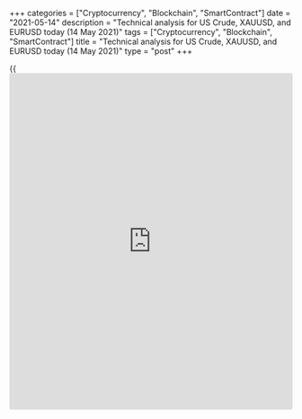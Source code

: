 +++
categories = ["Cryptocurrency", "Blockchain", "SmartContract"]
date = "2021-05-14"
description = "Technical analysis for US Crude, XAUUSD, and EURUSD today (14 May 2021)"
tags = ["Cryptocurrency", "Blockchain", "SmartContract"]
title = "Technical analysis for US Crude, XAUUSD, and EURUSD today (14 May 2021)"
type = "post"
+++

{{<iframe id="large-banner" src="https://www.bounty.group/#slide=21.0" width="100%" height="600" scrolling="no" style="border: 0px solid rgb(216, 221, 230); border-radius: 3px;">}}

2021-05-14

2021-05-14

Short-term analysis for oil, gold, and EURUSD for 14.05.2021Alex
Rodionov

I welcome my fellow traders! I have made a price forecast for US Crude,
XAUUSD, and EURUSD using a combination of margin zones methodology and
technical analysis. Based on the market analysis, I suggest entry
signals for intraday traders.

Yesterday was marked by a drop in oil prices. As part of the fall, the
price reached the Intermediary Zone 63.97 - 63.70, and the support level
of 63.91 was broken out.

The article covers the following subjects:

## Oil price forecast for today: USCrude analysis

Yesterday was marked by a drop in oil prices. As part of the fall, the
price reached the Intermediary Zone 63.97 - 63.70, and the support level
of 63.91 was broken out. It can be assumed that the short-term trend has
reversed down, and now the target for sales is the lower Target Zone
61.31 - 60.78.

Today, it is profitable to look for oil sales either in the Additional
Zone 64.57 - 64.43 or in the Intermediary Zone 66.02- 65.76. Take a part
of the profit when the price breaks out yesterday's low.

### [USCrude][1] trading ideas for today:

  1. Sell according to the pattern in Additional Zone 64.57 - 64.43. TakeProfit: 63.17, Target Zone 61.31 - 60.78. StopLoss: according to the pattern rules.

  2. Sell according to the pattern in Intermediary Zone 66.02- 65.76. TakeProfit: 63.17, Target Zone 61.31 - 60.78. StopLoss: according to the pattern rules.

* * *

## Gold price forecast for today: XAUUSD analysis

At the moment, gold is trading in a short-term downtrend with the target
in the Target Zone 1800 - 1796. However, today began with a strong price
rise, within which the trend key resistance 1833 - 1831 was reached. So
far, the price didn't break out the resistance, but everything can
change during the day.

In case of a gold sell pattern formation, sell the precious metal. Take
a part of the profit at yesterday's low

If there is a breakout and a price consolidation above level 1833, then
from Monday, look for purchases with a target at the upper Target Zone
1858 - 1853.

### [XAUUSD][2] trading ideas for today:

Sell according to the pattern in Intermediary Zone 1833 - 1831.
TakeProfit: Target Zone 1800 - 1796. StopLoss: according to the pattern
rules.

* * *

## Euro/Dollar forecast for today: EURUSD analysis

The euro is correcting up in the new downtrend. Now, traders are testing
the zone of good sell prices 1.2148 - 1.2095. It is profitable to look
for a sell pattern and sell the euro in this zone with the first target
at yesterday's low and the second target in the Target Zone 1.2005 -
1.1988.

It will be reasonable to buy the euro in case of the Intermediary Zone
1.2148 - 1.2139 breakout. Then the trend will reverse up again, and the
target will be the upper Target Zone 1.2245 - 1.2227.

### [EURUSD][3] trading ideas for today:

Open sell positions according to the pattern in 1.2148 - 1.2095.
TakeProfit: 1.2052, Target Zone 1.2093 - 1.2084. StopLoss: according to
the pattern rules.

* * *

P.S. Did you like my article? Share it in social networks: it will be
the best “thank you" :)

Ask me questions and comment below. I’ll be glad to answer your
questions and give necessary explanations.

 **Useful links:**

  * I recommend trying to trade with a reliable broker [here][4]. The system allows you to trade by yourself or copy successful traders from all across the globe.
  * Use my promo-code BLOG for getting deposit bonus 50% on LiteForex platform. Just enter this code in the appropriate field while [depositing][5] your trading account.
  * Telegram chat for traders: <t.me/liteforexengchat>. We are sharing the signals and trading experience
  * Telegram channel with high-quality analytics, Forex reviews, training articles, and other useful things for traders <t.me/liteforex>

## Price chart of USCrude in real time mode

The content of this article reflects the author’s opinion and does not
necessarily reflect the official position of LiteForex. The material
published on this page is provided for informational purposes only and
should not be considered as the provision of investment advice for the
purposes of Directive 2004/39/EC.

Rate this article:

{{value}}

( {{count}} {{title}} )

   1. my.liteforex.com/trading?type=oil
   2. my.liteforex.com/trading/chart?symbol=XAUUSD&returnUrl=true
   3. my.liteforex.com/trading/chart?symbol=EURUSD&returnUrl=true
   4. my.liteforex.com/?category=analysts-opinions&slug=short-term-analysis-for-oil-gold-and-eurusd-for-14052021&openPopup=%2Fregistration%2Fpopup&utm_source=blog&utm_medium=article&utm_campaign=bonus
   5. my.liteforex.com/deposit/?category=analysts-opinions&slug=short-term-analysis-for-oil-gold-and-eurusd-for-14052021&promo_code=BLOG&utm_source=blog&utm_medium=article&utm_campaign=bonus